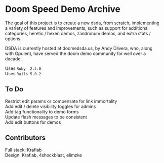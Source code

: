 # Doom Speed Demo Archive

The goal of this project is to create a new dsda, from scratch, implementing
a variety of features and improvements, such as support for additional
categories, heretic / hexen demos, zandronum demos, and extra stats / options.

DSDA is currently hosted at doomedsda.us, by Andy Olivera, who, along with
Opulent, have served the doom demo community for well over a decade.

Uses `Ruby  2.4.0`  
Uses `Rails 5.0.2`

## To Do
Restrict edit params or compensate for link immortality  
Add edit / delete visibility toggles for admins  
Add tag functionality to demo forms  
Update flash messages to be consistent  
Add edit buttons for demos

## Contributors
Full stack: Kraflab  
Design: Kraflab, 4shockblast, elimzke
